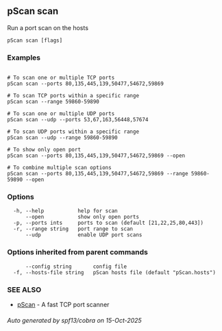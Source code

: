## pScan scan

Run a port scan on the hosts

```
pScan scan [flags]
```

### Examples

```

# To scan one or multiple TCP ports
pScan scan --ports 80,135,445,139,50477,54672,59869

# To scan TCP ports within a specific range
pScan scan --range 59860-59890

# To scan one or multiple UDP ports
pScan scan --udp --ports 53,67,163,56448,57674

# To scan UDP ports within a specific range
pScan scan --udp --range 59860-59890

# To show only open port
pScan scan --ports 80,135,445,139,50477,54672,59869 --open

# To combine multiple scan options
pScan scan --ports 80,135,445,139,50477,54672,59869 --range 59860-59890 --open

```

### Options

```
  -h, --help           help for scan
      --open           show only open ports
  -p, --ports ints     ports to scan (default [21,22,25,80,443])
  -r, --range string   port range to scan
      --udp            enable UDP port scans
```

### Options inherited from parent commands

```
      --config string       config file
  -f, --hosts-file string   pScan hosts file (default "pScan.hosts")
```

### SEE ALSO

* [pScan](pScan.md)	 - A fast TCP port scanner

###### Auto generated by spf13/cobra on 15-Oct-2025
